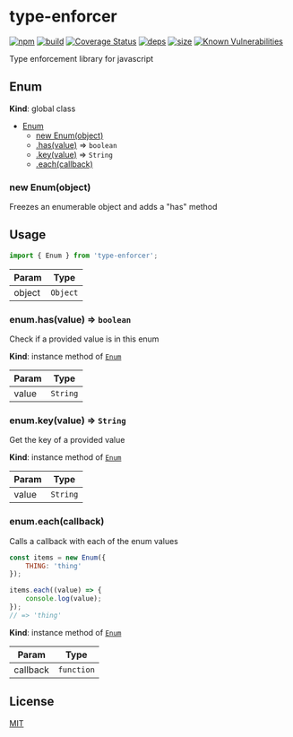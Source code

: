# type-enforcer
[![npm][npm]][npm-url]
[![build][build]][build-url]
[![Coverage Status](https://coveralls.io/repos/github/DarrenPaulWright/type-enforcer/badge.svg?branch=master)](https://coveralls.io/github/DarrenPaulWright/type-enforcer?branch=master)
[![deps][deps]][deps-url]
[![size][size]][size-url]
[![Known Vulnerabilities](https://snyk.io/test/github/DarrenPaulWright/type-enforcer/badge.svg?targetFile=package.json)](https://snyk.io/test/github/DarrenPaulWright/type-enforcer?targetFile=package.json)

Type enforcement library for javascript

<a name="Enum"></a>

## Enum
**Kind**: global class  

* [Enum](#Enum)
    * [new Enum(object)](#new_Enum_new)
    * [.has(value)](#Enum+has) ⇒ <code>boolean</code>
    * [.key(value)](#Enum+key) ⇒ <code>String</code>
    * [.each(callback)](#Enum+each)

<a name="new_Enum_new"></a>

### new Enum(object)
Freezes an enumerable object and adds a "has" method

## Usage
``` javascript
import { Enum } from 'type-enforcer';
```


| Param | Type |
| --- | --- |
| object | <code>Object</code> | 

<a name="Enum+has"></a>

### enum.has(value) ⇒ <code>boolean</code>
Check if a provided value is in this enum

**Kind**: instance method of [<code>Enum</code>](#Enum)  

| Param | Type |
| --- | --- |
| value | <code>String</code> | 

<a name="Enum+key"></a>

### enum.key(value) ⇒ <code>String</code>
Get the key of a provided value

**Kind**: instance method of [<code>Enum</code>](#Enum)  

| Param | Type |
| --- | --- |
| value | <code>String</code> | 

<a name="Enum+each"></a>

### enum.each(callback)
Calls a callback with each of the enum values
``` javascript
const items = new Enum({
    THING: 'thing'
});

items.each((value) => {
    console.log(value);
});
// => 'thing'
```

**Kind**: instance method of [<code>Enum</code>](#Enum)  

| Param | Type |
| --- | --- |
| callback | <code>function</code> | 


## License

[MIT](https://github.com/darrenpaulwright/type-enforcer/blob/master/LICENSE.md)

[npm]: https://img.shields.io/npm/v/type-enforcer.svg
[npm-url]: https://npmjs.com/package/type-enforcer
[build]: https://travis-ci.org/DarrenPaulWright/type-enforcer.svg?branch=master
[build-url]: https://travis-ci.org/DarrenPaulWright/type-enforcer
[deps]: https://david-dm.org/darrenpaulwright/type-enforcer.svg
[deps-url]: https://david-dm.org/darrenpaulwright/type-enforcer
[size]: https://packagephobia.now.sh/badge?p=type-enforcer
[size-url]: https://packagephobia.now.sh/result?p=type-enforcer

